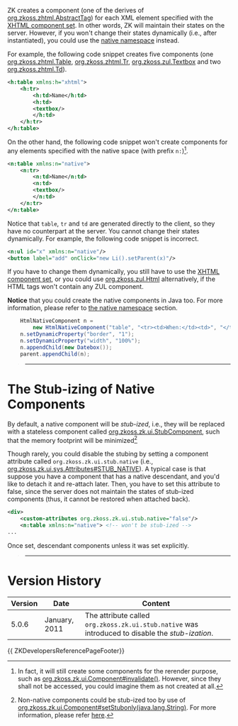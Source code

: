 ZK creates a component (one of the derives of
[org.zkoss.zhtml.AbstractTag](https://www.zkoss.org/javadoc/latest/zk/org/zkoss/zhtml/AbstractTag.html)) for each XML element
specified with the [XHTML component set](ZUML_Reference/ZUML/Languages/XHTML). In other words, ZK
will maintain their states on the server. However, if you won't change
their states dynamically (i.e., after instantiated), you could use the
[native namespace](ZUML_Reference/ZUML/Namespaces/Native)
instead.

For example, the following code snippet creates five components (one
[org.zkoss.zhtml.Table](https://www.zkoss.org/javadoc/latest/zk/org/zkoss/zhtml/Table.html),
[org.zkoss.zhtml.Tr](https://www.zkoss.org/javadoc/latest/zk/org/zkoss/zhtml/Tr.html),
[org.zkoss.zul.Textbox](https://www.zkoss.org/javadoc/latest/zk/org/zkoss/zul/Textbox.html) and two
[org.zkoss.zhtml.Td](https://www.zkoss.org/javadoc/latest/zk/org/zkoss/zhtml/Td.html)).

```xml
<h:table xmlns:h="xhtml">
    <h:tr>
        <h:td>Name</h:td>
        <h:td>
        <textbox/>
        </h:td>
    </h:tr>
</h:table>
```

On the other hand, the following code snippet won't create components
for any elements specified with the native space (with prefix `n:`)[^1].

```xml
<n:table xmlns:n="native">
    <n:tr>
        <n:td>Name</n:td>
        <n:td>
        <textbox/>
        </n:td>
    </n:tr>
</n:table>
```

Notice that `table`, `tr` and `td` are generated directly to the client,
so they have no counterpart at the server. You cannot change their
states dynamically. For example, the following code snippet is
incorrect.

```xml
<n:ul id="x" xmlns:n="native"/>
<button label="add" onClick="new Li().setParent(x)"/>
```

If you have to change them dynamically, you still have to use the [XHTML component set](ZUML_Reference/ZUML/Languages/XHTML), or you
could use [org.zkoss.zul.Html](https://www.zkoss.org/javadoc/latest/zk/org/zkoss/zul/Html.html) alternatively, if the
HTML tags won't contain any ZUL component.

**Notice** that you could create the native components in Java too. For
more information, please refer to [the native namespace]({{site.baseurl}}/zk_dev_ref/ui_patterns/html_tags/the_native_namespace)
section.

```java
    HtmlNativeComponent n =
        new HtmlNativeComponent("table", "<tr><td>When:</td><td>", "</td></tr>");
    n.setDynamicProperty("border", "1");
    n.setDynamicProperty("width", "100%");
    n.appendChild(new Datebox());
    parent.appendChild(n);
```

> ------------------------------------------------------------------------
>
> <references/>

# The Stub-izing of Native Components

By default, a native component will be *stub-ized*, i.e., they will be
replaced with a stateless component called
[org.zkoss.zk.ui.StubComponent](https://www.zkoss.org/javadoc/latest/zk/org/zkoss/zk/ui/StubComponent.html), such that the memory
footprint will be minimized[^2]

Though rarely, you could disable the stubing by setting a component
attribute called `org.zkoss.zk.ui.stub.native` (i.e.,
[org.zkoss.zk.ui.sys.Attributes#STUB_NATIVE](https://www.zkoss.org/javadoc/latest/zk/org/zkoss/zk/ui/sys/Attributes.html#STUB_NATIVE)).
A typical case is that suppose you have a component that has a native
descendant, and you'd like to detach it and re-attach later. Then, you
have to set this attribute to false, since the server does not maintain
the states of stub-ized components (thus, it cannot be restored when
attached back).

```xml
<div>
    <custom-attributes org.zkoss.zk.ui.stub.native="false"/>
    <n:table xmlns:n="native"> <!-- won't be stub-ized -->
...
```

Once set, descendant components unless it was set explicitly.

> ------------------------------------------------------------------------
>
> <references/>

# Version History

| Version | Date          | Content                                                                                          |
|---------|---------------|--------------------------------------------------------------------------------------------------|
| 5.0.6   | January, 2011 | The attribute called `org.zkoss.zk.ui.stub.native` was introduced to disable the *stub-ization*. |

{{ ZKDevelopersReferencePageFooter}}

[^1]: In fact, it will still create some components for the rerender
    purpose, such as
    [org.zkoss.zk.ui.Component#invalidate()](https://www.zkoss.org/javadoc/latest/zk/org/zkoss/zk/ui/Component.html#invalidate()).
    However, since they shall not be accessed, you could imagine them as
    not created at all.

[^2]: Non-native components could be stub-ized too by use of
    [org.zkoss.zk.ui.Component#setStubonly(java.lang.String)](https://www.zkoss.org/javadoc/latest/zk/org/zkoss/zk/ui/Component.html#setStubonly(java.lang.String)).
    For more information, please refer
    [here]({{site.baseurl}}/zk_dev_ref/performance_tips/specify_stubonly_for_client-only_components).
